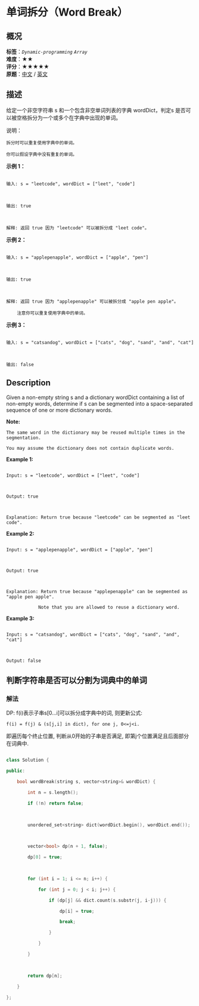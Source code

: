 # 单词拆分（Word Break）
## 概况
**标签**：*`Dynamic-programming`*  *`Array`*<br>
**难度**：★★<br>
**评分**：★★★★★<br>
**原题**：[中文](https://leetcode-cn.com/problems/word-break) / [英文](https://leetcode.com/problems/word-break)
## 描述

给定一个非空字符串 s 和一个包含非空单词列表的字典 wordDict，判定s 是否可以被空格拆分为一个或多个在字典中出现的单词。



说明：





	拆分时可以重复使用字典中的单词。

	你可以假设字典中没有重复的单词。





**示例 1：**

```

输入: s = "leetcode", wordDict = ["leet", "code"]



输出: true



解释: 返回 true 因为 "leetcode" 可以被拆分成 "leet code"。

```





**示例 2：**

```

输入: s = "applepenapple", wordDict = ["apple", "pen"]



输出: true



解释: 返回 true 因为 "applepenapple" 可以被拆分成 "apple pen apple"。

    注意你可以重复使用字典中的单词。

```





**示例 3：**

```

输入: s = "catsandog", wordDict = ["cats", "dog", "sand", "and", "cat"]



输出: false

```



## Description

Given a non-empty string s and a dictionary wordDict containing a list of non-empty words, determine if s can be segmented into a space-separated sequence of one or more dictionary words.



**Note:**







	The same word in the dictionary may be reused multiple times in the segmentation.

	You may assume the dictionary does not contain duplicate words.





**Example 1:**

```

Input: s = "leetcode", wordDict = ["leet", "code"]



Output: true



Explanation: Return true because "leetcode" can be segmented as "leet code".

```





**Example 2:**

```

Input: s = "applepenapple", wordDict = ["apple", "pen"]



Output: true



Explanation: Return true because "applepenapple" can be segmented as "apple pen apple".

            Note that you are allowed to reuse a dictionary word.

```





**Example 3:**

```

Input: s = "catsandog", wordDict = ["cats", "dog", "sand", "and", "cat"]



Output: false

```







## 判断字符串是否可以分割为词典中的单词

### 解法

DP: f(i)表示子串s[0...i]可以拆分成字典中的词, 则更新公式:

    

    f(i) = f(j) & (s[j,i] in dict), for one j, 0<=j<i.



即遍历每个终止位置, 判断从0开始的子串是否满足, 即第j个位置满足且后面部分在词典中.

    

```c++

class Solution {

public:

    bool wordBreak(string s, vector<string>& wordDict) { 

        int n = s.length();

        if (!n) return false;

        

        unordered_set<string> dict(wordDict.begin(), wordDict.end());

        

        vector<bool> dp(n + 1, false);

        dp[0] = true;

        

        for (int i = 1; i <= n; i++) {

            for (int j = 0; j < i; j++) {

                if (dp[j] && dict.count(s.substr(j, i-j))) {

                    dp[i] = true;

                    break;

                }

            }

        }

        

        return dp[n];

    }

};

```
